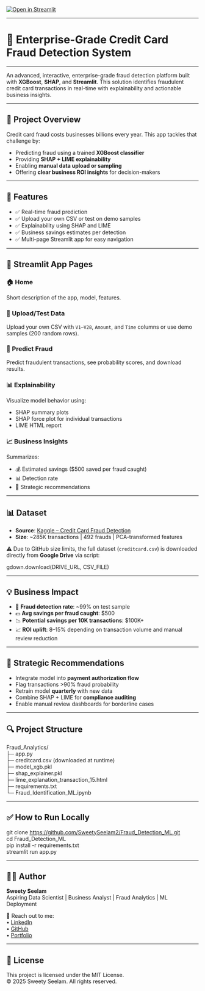 [![Open in Streamlit](https://static.streamlit.io/badges/streamlit_badge_black_white.svg)](https://frauddetection-ml.streamlit.app/)

---

# 🔐 Enterprise-Grade Credit Card Fraud Detection System

---

An advanced, interactive, enterprise-grade fraud detection platform built with **XGBoost**, **SHAP**, and **Streamlit**. This solution identifies fraudulent credit card transactions in real-time with explainability and actionable business insights.

---

## 📌 Project Overview

Credit card fraud costs businesses billions every year. This app tackles that challenge by:
- Predicting fraud using a trained **XGBoost classifier**
- Providing **SHAP + LIME explainability**
- Enabling **manual data upload or sampling**
- Offering **clear business ROI insights** for decision-makers

---

## 🚀 Features

- ✅ Real-time fraud prediction
- ✅ Upload your own CSV or test on demo samples
- ✅ Explainability using SHAP and LIME
- ✅ Business savings estimates per detection
- ✅ Multi-page Streamlit app for easy navigation

---

## 📁 Streamlit App Pages

### 🏠 Home  
Short description of the app, model, features.

### 📁 Upload/Test Data  
Upload your own CSV with `V1–V28`, `Amount`, and `Time` columns or use demo samples (200 random rows).

### 🤖 Predict Fraud  
Predict fraudulent transactions, see probability scores, and download results.

### 📊 Explainability  
Visualize model behavior using:
- SHAP summary plots
- SHAP force plot for individual transactions
- LIME HTML report

### 📈 Business Insights  
Summarizes:
- 💰 Estimated savings ($500 saved per fraud caught)
- 📊 Detection rate
- 📎 Strategic recommendations

---

## 📊 Dataset

- **Source**: [Kaggle – Credit Card Fraud Detection](https://www.kaggle.com/datasets/mlg-ulb/creditcardfraud)
- **Size**: ~285K transactions | 492 frauds | PCA-transformed features

⚠️ Due to GitHub size limits, the full dataset (`creditcard.csv`) is downloaded directly from **Google Drive** via script:

gdown.download(DRIVE_URL, CSV_FILE)

---

## 💡 Business Impact

- 🎯 **Fraud detection rate**: ~99% on test sample
- 💵 **Avg savings per fraud caught**: $500
- 📉 **Potential savings per 10K transactions**: $100K+
- 📈 **ROI uplift**: 8–15% depending on transaction volume and manual review reduction

---

## 💼 Strategic Recommendations

- Integrate model into **payment authorization flow**
- Flag transactions >90% fraud probability
- Retrain model **quarterly** with new data
- Combine SHAP + LIME for **compliance auditing**
- Enable manual review dashboards for borderline cases

---

## 🔍 Project Structure

Fraud_Analytics/                                                 
├─ app.py                                                                         
├─ creditcard.csv (downloaded at runtime)                                                  
├─ model_xgb.pkl                                                           
├─ shap_explainer.pkl                                                                      
├─ lime_explanation_transaction_15.html                                   
├─ requirements.txt                                                 
└─ Fraud_Identification_ML.ipynb                                                         

---

## ✅ How to Run Locally

git clone https://github.com/SweetySeelam2/Fraud_Detection_ML.git                                                                                       
cd Fraud_Detection_ML                                                                                       
pip install -r requirements.txt                                                                                         
streamlit run app.py                                                                                          

---

## 👩‍💻 Author

**Sweety Seelam**  
Aspiring Data Scientist | Business Analyst | Fraud Analytics | ML Deployment                                   

🔗 Reach out to me:                                                                    
• [LinkedIn](https://www.linkedin.com/in/sweetyrao670/)                                                                            
• [GitHub](https://github.com/SweetySeelam2/Fraud_Detection_ML)                                                                         
• [Portfolio](https://sweetyseelam2.github.io/SweetySeelam.github.io/)                                                      

---

## 📜 License

This project is licensed under the MIT License.                                                                                            
© 2025 Sweety Seelam. All rights reserved.
